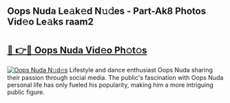 ## Oops Nuda Le𝚊k𝚎d N𝚞𝚍es - Part-Ak8 Photos Vid𝚎o Le𝚊ks raam2

# <h2><a href="http://fbcmro.evod.top/?m=Oops+Nuda">🔗 👉🔴 Oops Nuda Vid𝚎o Ph𝚘t𝚘s</a></h2>

[![Oops Nuda N𝚞d𝚎s](https://i.imgur.com/8V9OHl7.gif)](http://fbcmro.evod.top/?m=Oops+Nuda)
Lifestyle and dance enthusiast Oops Nuda sharing their passion through social media. The public's fascination with Oops Nuda personal life has only fueled his popularity, making him a more intriguing public figure. 
